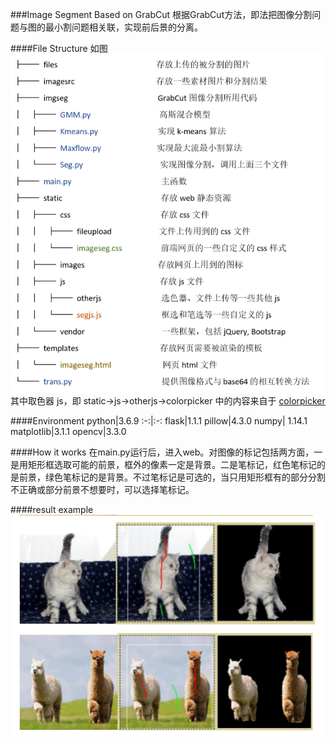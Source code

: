 ###Image Segment Based on GrabCut
根据GrabCut方法，即法把图像分割问题与图的最小割问题相关联，实现前后景的分离。

####File Structure
如图
![file](readme_image/file.png)
其中取色器 js，即 static->js->otherjs->colorpicker 中的内容来自于 [colorpicker](https://github.com/vanderlee/colorpicker)

####Environment
python|3.6.9
:-:|:-:
flask|1.1.1
pillow|4.3.0
numpy| 1.14.1
matplotlib|3.1.1
opencv|3.3.0

####How it works
在main.py运行后，进入web。对图像的标记包括两方面，一是用矩形框选取可能的前景，框外的像素一定是背景。二是笔标记，红色笔标记的是前景，绿色笔标记的是背景。不过笔标记是可选的，当只用矩形框有的部分分割不正确或部分前景不想要时，可以选择笔标记。 

####result example
![result](readme_image/2.png)